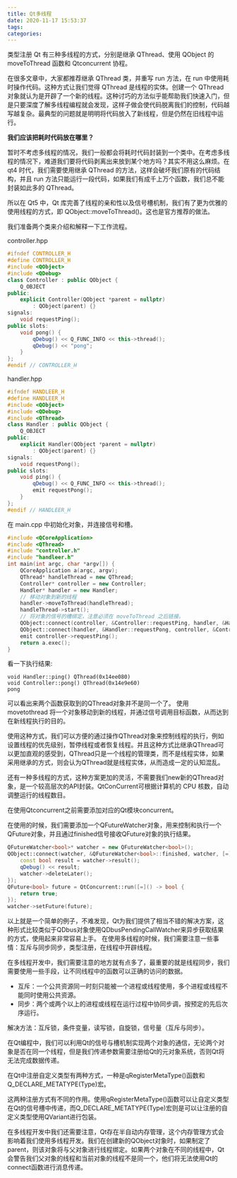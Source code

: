 ```yaml
---
title: Qt多线程
date: 2020-11-17 15:53:37
tags:
categories:
---
```


类型注册 Qt 有三种多线程的方式，分别是继承 QThread、使用 QObject 的 moveToThread 函数和 Qtconcurrent 协程。

在很多文章中，大家都推荐继承 QThread 类，并重写 run 方法，在 run 中使用耗时操作代码。这种方式让我们觉得 QThread 是线程的实体。创建一个 QThread 对象就认为是开辟了一个新的线程。这种讨巧的方法似乎能帮助我们快速入门，但是只要深度了解多线程编程就会发现，这样子做会使代码脱离我们的控制，代码越写越复杂。最典型的问题就是明明将代码放入了新线程，但是仍然在旧线程中运行。

<!-- more -->

**我们应该把耗时代码放在哪里？**

暂时不考虑多线程的情况，我们一般都会将耗时代码封装到一个类中。在考虑多线程的情况下，难道我们要将代码剥离出来放到某个地方吗？其实不用这么麻烦。在 qt4 时代，我们需要使用继承 QThread 的方法，这样会破坏我们原有的代码结构，并且 run 方法只能运行一段代码，如果我们有成千上万个函数，我们总不能封装如此多的 QThread。

所以在 Qt5 中，Qt 库完善了线程的亲和性以及信号槽机制，我们有了更为优雅的使用线程的方式，即 QObject::moveToThread()。这也是官方推荐的做法。

我们准备两个类来介绍和解释一下工作流程。

controller.hpp

```c++
#ifndef CONTROLLER_H
#define CONTROLLER_H
#include <QObject>
#include <QDebug>
class Controller : public QObject {
    Q_OBJECT
public:
    explicit Controller(QObject *parent = nullptr)
        : QObject(parent) {}
signals:
    void requestPing();
public slots:
    void pong() {
        qDebug() << Q_FUNC_INFO << this->thread();
        qDebug() << "pong";
    }
};
#endif // CONTROLLER_H
```

handler.hpp

```c++
#ifndef HANDLEER_H
#define HANDLEER_H
#include <QObject>
#include <QDebug>
#include <QThread>
class Handler : public QObject {
    Q_OBJECT
public:
    explicit Handler(QObject *parent = nullptr)
        : QObject(parent) {}
signals:
    void requestPong();
public slots:
    void ping() {
        qDebug() << Q_FUNC_INFO << this->thread();
        emit requestPong();
    }
};
#endif // HANDLEER_H
```

在 main.cpp 中初始化对象，并连接信号和槽。

```c++
#include <QCoreApplication>
#include <QThread>
#include "controller.h"
#include "handleer.h"
int main(int argc, char *argv[]) {
    QCoreApplication a(argc, argv);
    QThread* handleThread = new QThread;
    Controller* controller = new Controller;
    Handler* handler = new Handler;
    // 移动对象到新的线程
    handler->moveToThread(handleThread);
    handleThread->start();
    // 将对象的信号的槽绑定，注意必须在 moveToThread 之后链接。
    QObject::connect(controller, &Controller::requestPing, handler, &Handler::ping);
    QObject::connect(handler, &Handler::requestPong, controller, &Controller::pong);
    emit controller->requestPing();
    return a.exec();
}
```
看一下执行结果:

```plain
void Handler::ping() QThread(0x14ee080)
void Controller::pong() QThread(0x14e9e60)
pong
```
可以看出来两个函数获取到的QThread对象并不是同一个了。
使用 movetothread 将一个对象移动到新的线程，并通过信号调用目标函数，从而达到在新线程执行的目的。

使用这种方式，我们可以方便的通过操作QThread对象来控制线程的执行，例如设置线程的优先级别，暂停线程或者恢复线程。并且这种方式比继承QThread可以更加直观的感受到，QThread只是一个线程的管理类，而不是线程实体，如果采用继承的方式，则会认为QThread就是线程实体，从而造成一定的认知混乱。

还有一种多线程的方式，这种方案更加的灵活，不需要我们new新的QThread对象，是一个较高层次的API封装。QtConCurrent可根据计算机的 CPU 核数，自动调整运行的线程数目。

在使用Qtconcurrent之前需要添加对应的Qt模块concurrent。

在使用的时候，我们需要添加一个QFutureWatcher对象，用来控制和执行一个QFuture对象，并且通过finished信号接收QFuture对象的执行结果。

```c++
QFutureWatcher<bool>* watcher = new QFutureWatcher<bool>();
QObject::connect(watcher, &QFutureWatcher<bool>::finished, watcher, [=] {
    const bool result = watcher->result();
    qDebug() << result;
    watcher->deleteLater();
});
QFuture<bool> future = QtConcurrent::run([=]() -> bool {
    return true;
});
watcher->setFuture(future);
```

以上就是一个简单的例子，不难发现，Qt为我们提供了相当不错的解决方案，这种形式比较类似于QDbus对象使用QDbusPendingCallWatcher来异步获取结果的方式，使用起来非常容易上手。
在使用多线程的时候，我们需要注意一些事情：互斥与同步同步，类型注册，在线程中开辟线程。

在多线程开发中，我们需要注意的地方就有点多了，最重要的就是线程同步，我们需要使用一些手段，让不同线程中的函数可以正确的访问的数据。

* 互斥：一个公共资源同一时刻只能被一个进程或线程使用，多个进程或线程不能同时使用公共资源。
* 同步：两个或两个以上的进程或线程在运行过程中协同步调，按预定的先后次序运行。

解决方法：互斥锁，条件变量，读写锁，自旋锁，信号量（互斥与同步）。

在Qt编程中，我们可以利用Qt的信号与槽机制实现两个对象的通信，无论两个对象是否在同一个线程，但是我们传递参数需要注册给Qt的元对象系统，否则Qt将无法完成数据传递。

在Qt中注册自定义类型有两种方式，一种是qRegisterMetaType<T>()函数和Q_DECLARE_METATYPE(Type)宏。

这两种注册方式有不同的作用。使用qRegisterMetaType<T>()函数可以让自定义类型在Qt的信号槽中传递，而Q_DECLARE_METATYPE(Type)宏则是可以让注册的自定义类型使用QVariant进行包装。

在多线程开发中我们还需要注意，Qt存在半自动内存管理，这个内存管理方式会影响着我们使用多线程开发。我们在创建新的QObject对象时，如果制定了parent，则该对象将与父对象进行线程绑定。如果两个对象在不同的线程中，Qt会警告我们父对象的线程和当前对象的线程不是同一个，他们将无法使用Qt的connect函数进行消息传递。
